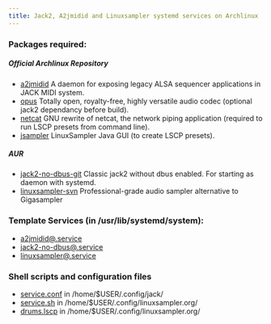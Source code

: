 ```yaml
---
title: Jack2, A2jmidid and Linuxsampler systemd services on Archlinux
---
```

### Packages required:

##### Official Archlinux Repository

* [a2jmidid](https://www.archlinux.org/packages/community/x86_64/a2jmidid/)
  A daemon for exposing legacy ALSA sequencer applications in JACK MIDI system.
* [opus](https://www.archlinux.org/packages/extra/x86_64/opus/)
  Totally open, royalty-free, highly versatile audio codec (optional jack2 dependancy before build).
* [netcat](https://www.archlinux.org/packages/extra/x86_64/gnu-netcat/)
  GNU rewrite of netcat, the network piping application (required to run LSCP presets from command line).
* [jsampler](https://www.archlinux.org/packages/community/any/jsampler/)
  LinuxSampler Java GUI (to create LSCP presets).

##### AUR

* [jack2-no-dbus-git](https://aur.archlinux.org/packages/jack2-no-dbus-git)
  Classic jack2 without dbus enabled. For starting as daemon with systemd.
* [linuxsampler-svn](https://aur.archlinux.org/packages/linuxsampler-svn/)
  Professional-grade audio sampler alternative to Gigasampler

### Template Services (in /usr/lib/systemd/system):

* [a2jmidid@.service](a2jmidid@.service)
* [jack2-no-dbus@.service](jack2-no-dbus@.service)
* [linuxsampler@.service](linuxsampler@.service)

### Shell scripts and configuration files

* [service.conf](service.conf) in /home/$USER/.config/jack/
* [service.sh](service.sh) in /home/$USER/.config/linuxsampler.org/
* [drums.lscp](drums.lscp) in /home/$USER/.config/linuxsampler.org/
